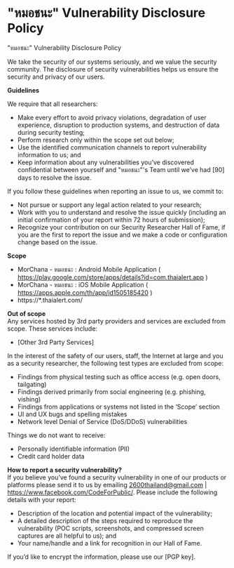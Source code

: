 # "หมอชนะ" Vulnerability Disclosure Policy 

"หมอชนะ" Vulnerability Disclosure Policy 

We take the security of our systems seriously, and we value the security community. The disclosure of security vulnerabilities helps us ensure the security and privacy of our users.

**Guidelines**  

We require that all researchers:
* Make every effort to avoid privacy violations, degradation of user experience, disruption to production systems, and destruction of data during security testing;
* Perform research only within the scope set out below; 
* Use the identified communication channels to report vulnerability information to us; and
* Keep information about any vulnerabilities you’ve discovered confidential between yourself and "หมอชนะ"'s Team until we’ve had [90] days to resolve the issue.


If you follow these guidelines when reporting an issue to us, we commit to:
* Not pursue or support any legal action related to your research;
* Work with you to understand and resolve the issue quickly (including an initial confirmation of your report within 72 hours of submission); 
* Recognize your contribution on our Security Researcher Hall of Fame, if you are the first to report the issue and we make a code or configuration change based on the issue.


**Scope**  
* MorChana - หมอชนะ : Android Mobile Application
( https://play.google.com/store/apps/details?id=com.thaialert.app )
* MorChana - หมอชนะ : iOS Mobile Application
( https://apps.apple.com/th/app/id1505185420 )
* https://*.thaialert.com/

**Out of scope**  
Any services hosted by 3rd party providers and services are excluded from scope. These services include:
* [Other 3rd Party Services]

In the interest of the safety of our users, staff, the Internet at large and you as a security researcher, the following test types are excluded from scope: 
* Findings from physical testing such as office access (e.g. open doors, tailgating)
* Findings derived primarily from social engineering (e.g. phishing, vishing)
* Findings from applications or systems not listed in the ‘Scope’ section
* UI and UX bugs and spelling mistakes
* Network level Denial of Service (DoS/DDoS) vulnerabilities

Things we do not want to receive: 
* Personally identifiable information (PII) 
* Credit card holder data 


**How to report a security vulnerability?**  
If you believe you’ve found a security vulnerability in one of our products or platforms please send it to us by emailing 2600thailand@gmail.com | https://www.facebook.com/CodeForPublic/. Please include the following details with your report:

* Description of the location and potential impact of the vulnerability;
* A detailed description of the steps required to reproduce the vulnerability (POC scripts, screenshots, and compressed screen captures are all helpful to us); and
* Your name/handle and a link for recognition in our Hall of Fame.

If you’d like to encrypt the information, please use our [PGP key].
